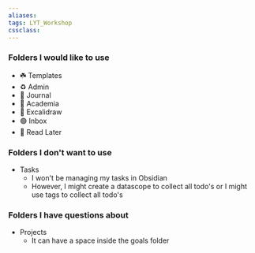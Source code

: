 ```yaml
---
aliases:
tags: LYT_Workshop 
cssclass:
---
```


### Folders I would like to use
- ☘️ Templates
- ♻️ Admin
- 🌱 Journal
- 🌴 Academia
- 🌾 Excalidraw
- 🟢 Inbox
- 💚 Read Later
### Folders I don't want to use
- Tasks
	- I won't be managing my tasks in Obsidian
	- However, I might create a datascope to collect all todo's or I might use tags to collect all todo's
### Folders I have questions about
- Projects 
	- It can have a space inside the goals folder


